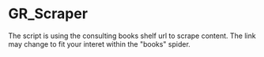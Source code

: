 # GR_Scraper

The script is using the consulting books shelf url to scrape content. The link may change to fit your interet within the "books" spider.
